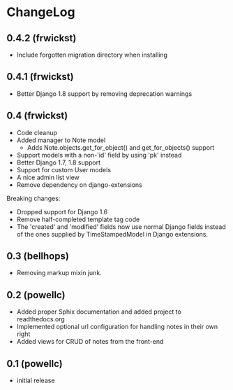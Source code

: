 ChangeLog
=========

0.4.2 (frwickst)
---
- Include forgotten migration directory when installing

0.4.1 (frwickst)
---
- Better Django 1.8 support by removing deprecation warnings

0.4 (frwickst)
---
- Code cleanup
- Added manager to Note model
  - Adds Note.objects.get_for_object() and get_for_objects() support
- Support models with a non-'id' field by using 'pk' instead
- Better Django 1.7, 1.8 support
- Support for custom User models
- A nice admin list view
- Remove dependency on django-extensions

Breaking changes:
- Dropped support for Django 1.6
- Remove half-completed template tag code
- The 'created' and 'modified' fields now use normal Django fields
  instead of the ones supplied by TimeStampedModel in Django
  extensions.

0.3 (bellhops)
---
- Removing markup mixin junk.

0.2 (powellc)
---

- Added proper Sphix documentation and added project to readthedocs.org
- Implemented optional url configuration for handling notes in their own right
- Added views for CRUD of notes from the front-end

0.1 (powellc)
---

- initial release
